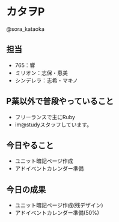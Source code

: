 # カタヲP

@sora_kataoka

## 担当

- 765：響
- ミリオン：志保・恵美
- シンデレラ：志希・マキノ

## P業以外で普段やっていること

- フリーランスで主にRuby
- im@studyスタッフしています。

## 今日やること

- ユニット暗記ページ作成
- アドイベントカレンダー準備

## 今日の成果

- ユニット暗記ページ作成(残デザイン)
- アドイベントカレンダー準備(50%)
